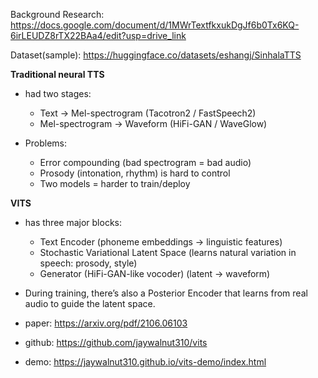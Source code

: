 Background Research: https://docs.google.com/document/d/1MWrTextfkxukDgJf6b0Tx6KQ-6irLEUDZ8rTX22BAa4/edit?usp=drive_link

Dataset(sample): https://huggingface.co/datasets/eshangj/SinhalaTTS

**Traditional neural TTS**

- had two stages:
  - Text → Mel-spectrogram (Tacotron2 / FastSpeech2)
  - Mel-spectrogram → Waveform (HiFi-GAN / WaveGlow)

- Problems:
  - Error compounding (bad spectrogram = bad audio)
  - Prosody (intonation, rhythm) is hard to control
  - Two models = harder to train/deploy
 
**VITS**

- has three major blocks:
  - Text Encoder (phoneme embeddings → linguistic features)
  - Stochastic Variational Latent Space (learns natural variation in speech: prosody, style)
  - Generator (HiFi-GAN-like vocoder) (latent → waveform)

- During training, there’s also a Posterior Encoder that learns from real audio to guide the latent space.
- paper: https://arxiv.org/pdf/2106.06103 <br/>
- github: https://github.com/jaywalnut310/vits <br/>
- demo: https://jaywalnut310.github.io/vits-demo/index.html <br/>
